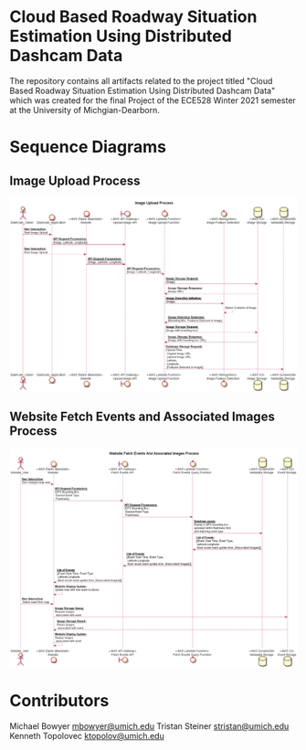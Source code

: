 # Cloud Based Roadway Situation Estimation Using Distributed Dashcam Data
The repository contains all artifacts related to the project titled "Cloud Based Roadway Situation Estimation Using Distributed Dashcam Data" which was created for the final Project of the ECE528 Winter 2021 semester at the University of Michgian-Dearborn.

# Sequence Diagrams
## Image Upload Process
![Image Upload Process](/sequence_diagrams/Image_Upload_Process.png)
## Website Fetch Events and Associated Images Process
![Website Fetch Events and Associated Images Process](/sequence_diagrams/Website_Fetch_Events_And_Associated_Images_Process.png)
# Contributors
Michael Bowyer <mbowyer@umich.edu>
Tristan Steiner <stristan@umich.edu>
Kenneth Topolovec <ktopolov@umich.edu>
